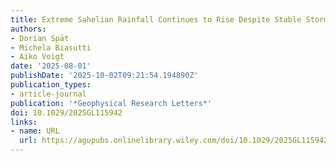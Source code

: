 ```yaml
---
title: Extreme Sahelian Rainfall Continues to Rise Despite Stable Storm Frequency
authors:
- Dorian Spät
- Michela Biasutti
- Aiko Voigt
date: '2025-08-01'
publishDate: '2025-10-02T09:21:54.194890Z'
publication_types:
- article-journal
publication: '*Geophysical Research Letters*'
doi: 10.1029/2025GL115942
links:
- name: URL
  url: https://agupubs.onlinelibrary.wiley.com/doi/10.1029/2025GL115942
---
```

